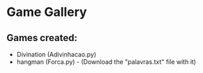 # Game Gallery

## Games created:

* Divination (Adivinhacao.py)
* hangman (Forca.py) - (Download the "palavras.txt" file with it)

